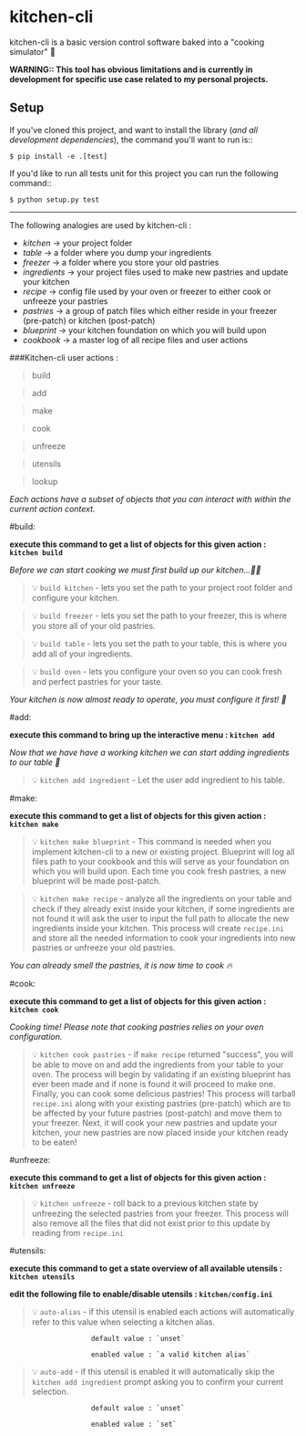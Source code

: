 # kitchen-cli

kitchen-cli is a basic version control software baked into a "cooking simulator" :cake:

__WARNING:: This tool has obvious limitations and is currently in development for specific use case related to my personal projects.__

Setup
-----

If you've cloned this project, and want to install the library (*and all
development dependencies*), the command you'll want to run is::

    $ pip install -e .[test]


If you'd like to run all tests unit for this project you can run the following command::

    $ python setup.py test

-----

The following analogies are used by kitchen-cli :

*  _kitchen_     -> your project folder
*  _table_       -> a folder where you dump your ingredients
*  _freezer_     -> a folder where you store your old pastries
*  _ingredients_ -> your project files used to make new pastries and update your kitchen 
*  _recipe_      -> config file used by your oven or freezer to either cook or unfreeze your pastries
*  _pastries_    -> a group of patch files which either reside in your freezer (pre-patch) or kitchen (post-patch)
*  _blueprint_   -> your kitchen foundation on which you will build upon
*  _cookbook_    -> a master log of all recipe files and user actions

###Kitchen-cli user actions : 

> build

> add

> make

> cook

> unfreeze

> utensils

> lookup

_Each actions have a subset of objects that you can interact with within the current action context._


#build:

**execute this command to get a list of objects for this given action : `kitchen build`**

*Before we can start cooking we must first build up our kitchen...:wrench::nut_and_bolt:*


> :bulb: `build kitchen` - lets you set the path to your project root folder and configure your kitchen.

> :bulb: `build freezer` - lets you set the path to your freezer, this is where you store all of your old pastries.

> :bulb: `build table`   - lets you set the path to your table, this is where you add all of your ingredients.

> :bulb: `build oven`    - lets you configure your oven so you can cook fresh and perfect pastries for your taste.


*Your kitchen is now almost ready to operate, you must configure it first! :fork_and_knife:*


#add:

**execute this command to bring up the interactive menu : `kitchen add`**

*Now that we have have a working kitchen we can start adding ingredients to our table :custard:*


> :bulb: `kitchen add ingredient` - Let the user add ingredient to his table.


#make: 

**execute this command to get a list of objects for this given action : `kitchen make`**


> :bulb: `kitchen make blueprint` - This command is needed when you implement kitchen-cli to a new or existing project.
                                    Blueprint will log all files path to your cookbook and this will serve as your foundation on which you will build upon.
                                    Each time you cook fresh pastries, a new blueprint will be made post-patch.

> :bulb: `kitchen make recipe` - analyze all the ingredients on your table and check if they already exist inside your kitchen, 
                                 if some ingredients are not found it will ask the user to input the full path to allocate the new 
                                 ingredients inside your kitchen. This process will create `recipe.ini` and store all the needed information 
                                 to cook your ingredients into new pastries or unfreeze your old pastries.

*You can already smell the pastries, it is now time to cook :fire:*


#cook:

**execute this command to get a list of objects for this given action : `kitchen cook`**

*Cooking time! Please note that cooking pastries relies on your oven configuration.*


> :bulb: `kitchen cook pastries` -  if `make recipe` returned "success", you will be able to move on and add the ingredients from your table to your oven. 
                                    The process will begin by validating if an existing blueprint has ever been made and if none is found  it will proceed to make one. 
                                    Finally, you can cook some delicious pastries! This process will tarball `recipe.ini` along with your existing pastries (pre-patch) which are to be affected 
                                    by your future pastries (post-patch) and move them to your freezer. Next, it will cook your new pastries and update your kitchen, your new pastries
                                    are now placed inside your kitchen ready to be eaten!


#unfreeze:

**execute this command to get a list of objects for this given action : `kitchen unfreeze`**

> :bulb: `kitchen unfreeze` - roll back to a previous kitchen state by unfreezing the selected pastries from your freezer. 
                              This process will also remove all the files that did not exist prior to this update by reading from `recipe.ini`

#utensils:

**execute this command to get a state overview of all available utensils : `kitchen utensils`**

**edit the following file to enable/disable utensils : `kitchen/config.ini`**

> :bulb: `auto-alias` - if this utensil is enabled each actions will automatically refer to this value when selecting a kitchen alias.

                        default value : `unset`

                        enabled value : `a valid kitchen alias`


> :bulb: `auto-add`   - if this utensil is enabled it will automatically skip the `kitchen add ingredient` prompt asking you to confirm your current selection.

                        default value : `unset`

                        enabled value : `set` 

